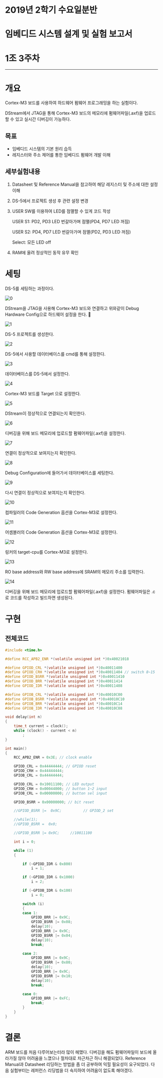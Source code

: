# 2019년 2학기 수요일분반

# 임베디드 시스템 설계 및 실험 보고서

# 1조 3주차


---


# 개요

Cortex-M3 보드를 사용하여 하드웨어 펌웨어 프로그래밍을 하는 실험이다.

DStream에서 JTAG을 통해 Cortex-M3 보드의 메모리에 펌웨어파일(.axf)을 업로드 할 수 있고 실시간 디버깅이 가능하다.

## 목표

- 임베디드 시스템의 기본 원리 습득
- 레지스터와 주소 제어를 통한 임베디드 펌웨어 개발 이해

## 세부실험내용

1. Datasheet 및 Reference Manual을 참고하여 해당 레지스터 및 주소에 대한 설정 이해

2. DS-5에서 프로젝트 생성 후 관련 설정 변경

3. USER SW를 이용하여 LED를 점멸할 수 있게 코드 작성

   USER S1: PD2, PD3 LED 번갈아가며 점멸(PD4, PD7 LED 꺼짐)

   USER S2: PD4, PD7 LED 번갈아가며 점멸(PD2, PD3 LED 꺼짐)

   Select: 모든 LED off

4. RAM에 올려 정상적인 동작 유무 확인

# 세팅

DS-5를 세팅하는 과정이다.

![0](./report/screenshots/0.png)

DStream을 JTAG을 사용해 Cortex-M3 보드와 연결하고 위와같이 Debug Hardware Config으로 하드웨어 설정을 한다.


![1](./report/screenshots/1.png)

DS-5 프로젝트를 생성한다.

![2](./report/screenshots/2.png)

DS-5에서 사용할 데이터베이스를 cmd를 통해 설정한다.

![3](./report/screenshots/3.png)

데이터베이스를 DS-5에서 설정한다.

![4](./report/screenshots/4.png)

Cortex-M3 보드를 Target 으로 설정한다.

![5](./report/screenshots/5.png)

DStream이 정상적으로 연결되는지 확인한다.

![6](./report/screenshots/6.png)

디버깅을 위해 보드 메모리에 업로드할 펌웨어파일(.axf)을 설정한다.

![7](./report/screenshots/7.png)

연결이 정상적으로 보여지는지 확인한다.

![8](./report/screenshots/8.png)

Debug Configuration에 들어가서 데이터베이스를 세팅한다.

![9](./report/screenshots/9.png)

다시 연결이 정상적으로 보여지는지 확인한다.

![10](./report/screenshots/10.png)

컴파일러의 Code Generation 옵션을 Cortex-M3로 설정한다.

![11](./report/screenshots/11.png)

어셈블러의 Code Generation 옵션을 Cortex-M3로 설정한다.

![12](./report/screenshots/12.png)

링커의 target-cpu를 Cortex-M3로 설정한다.

![13](./report/screenshots/13.png)

RO base address와 RW base address에 SRAM의 메모리 주소를 입력한다.

![14](./report/screenshots/14.png)

디버깅을 위해 보드 메모리에 업로드할 펌웨어파일(.axf)을 설정한다. 펌웨어파일은 .c로 코드를 작성하고 빌드하면 생성된다.

# 구현

## 전체코드
``` c
#include <time.h>

#define RCC_APB2_ENR *(volatile unsigned int *)0x40021018

#define GPIOD_CRL *(volatile unsigned int *)0x40011400
#define GPIOD_CRH *(volatile unsigned int *)0x40011404 // switch 8~15
#define GPIOD_BSRR *(volatile unsigned int *)0x40011410
#define GPIOD_BRR *(volatile unsigned int *)0x40011414
#define GPIOD_IDR *(volatile unsigned int *)0x40011408

#define GPIOB_CRL *(volatile unsigned int *)0x40010C00
#define GPIOB_BSRR *(volatile unsigned int *)0x40010C10
#define GPIOB_BRR *(volatile unsigned int *)0x40010C14
#define GPIOB_IDR *(volatile unsigned int *)0x40010C08

void delay(int n)
{
	time_t current = clock();
	while (clock() - current < n)
		;
}

int main()
{
	RCC_APB2_ENR = 0x3E; // clock enable

	GPIOD_CRL = 0x44444444; // GPIOD reset
	GPIOD_CRH = 0x44444444;
	GPIOB_CRL = 0x44444444;

	GPIOD_CRL = 0x10011100; // LED output
	GPIOD_CRH = 0x00044000; // button 1~2 input
	GPIOB_CRL = 0x00000000; // button sel input

	GPIOD_BSRR = 0x00000000; // bit reset

	//GPIOD_BSRR |=  0x9C;			// GPIOD_2 set

	//while(1);
	//GPIOD_BSRR =  0x0;

	//GPIOD_BSRR |= 0x9C;     //10011100

	int i = 0;

	while (1)
	{

		if (~GPIOD_IDR & 0x800)
			i = 1;

		if (~GPIOD_IDR & 0x1000)
			i = 2;

		if (~GPIOB_IDR & 0x100)
			i = 0;

		switch (i)
		{
		case 1:
			GPIOD_BRR |= 0x9C;
			GPIOD_BSRR |= 0x08;
			delay(10);
			GPIOD_BRR |= 0x9C;
			GPIOD_BSRR |= 0x04;
			delay(10);
			break;

		case 2:
			GPIOD_BRR |= 0x9C;
			GPIOD_BSRR |= 0x80;
			delay(10);
			GPIOD_BRR |= 0x9C;
			GPIOD_BSRR |= 0x10;
			delay(10);
			break;

		case 0:
			GPIOD_BRR |= 0xFC;
			break;
		}
	}
}
```



# 결론

ARM 보드를 처음 다루어보는터라 많이 헤맸다. 디버깅을 해도 펌웨어파일이 보드에 올라가질 않아 어려움을 느꼈으나 절차대로 차근차근 하니 해결되었다. Reference Manual과 Datasheet 리딩하는 방법을 좀 더 공부하여 익힐 필요성이 요구되었다. 다음 실험부터는 레퍼런스 리딩법을 더 숙지하여 어려움이 없도록 해야겠다.
